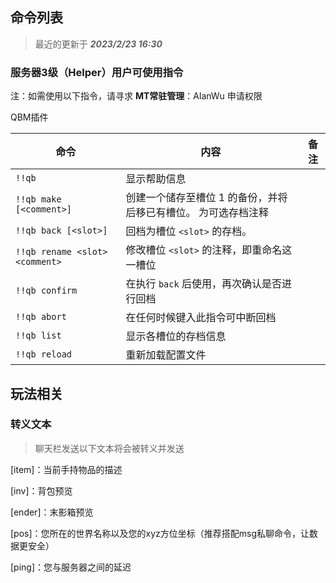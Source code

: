 ## 命令列表
>最近的更新于 ***2023/2/23 16:30***

### 服务器3级（Helper）用户可使用指令
注：如需使用以下指令，请寻求 **MT常驻管理**：AlanWu 申请权限

QBM插件

| **命令**                         | **内容**                                             | **备注**  |
|--------------------------------|----------------------------------------------------|---------|
| `!!qb     `                    | 显示帮助信息                                             |
| `!!qb make [<comment>]`        | 创建一个储存至槽位 1 的备份，并将后移已有槽位。<comment> 为可选存档注释         |
| `!!qb back [<slot>]`           | 回档为槽位 `<slot>` 的存档。                                |
| `!!qb rename <slot> <comment>` | 修改槽位 `<slot>` 的注释，即重命名这一槽位                         |
| `!!qb confirm`                 | 在执行 `back` 后使用，再次确认是否进行回档                          |
| `!!qb abort`                   | 在任何时候键入此指令可中断回档                          |
| `!!qb list`                    | 显示各槽位的存档信息                          |
| `!!qb reload`                  | 重新加载配置文件                         |



## 玩法相关

### 转义文本
> 聊天栏发送以下文本将会被转义并发送

[item]：当前手持物品的描述

[inv]：背包预览

[ender]：末影箱预览

[pos]：您所在的世界名称以及您的xyz方位坐标（推荐搭配msg私聊命令，让数据更安全）

[ping]：您与服务器之间的延迟
